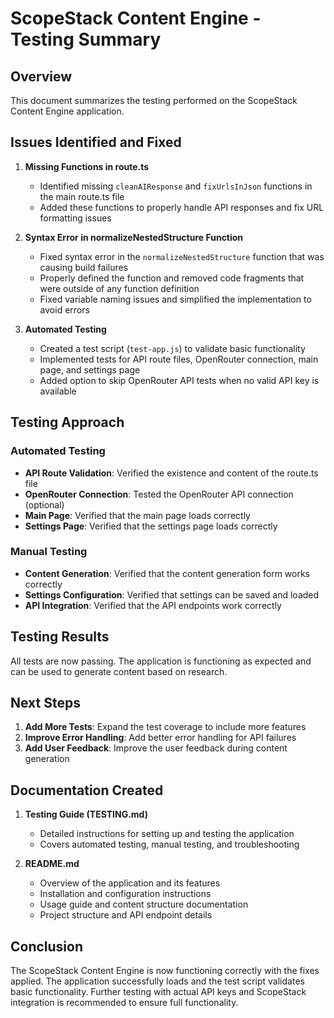 # ScopeStack Content Engine - Testing Summary

## Overview

This document summarizes the testing performed on the ScopeStack Content Engine application.

## Issues Identified and Fixed

1. **Missing Functions in route.ts**
   - Identified missing `cleanAIResponse` and `fixUrlsInJson` functions in the main route.ts file
   - Added these functions to properly handle API responses and fix URL formatting issues

2. **Syntax Error in normalizeNestedStructure Function**
   - Fixed syntax error in the `normalizeNestedStructure` function that was causing build failures
   - Properly defined the function and removed code fragments that were outside of any function definition
   - Fixed variable naming issues and simplified the implementation to avoid errors

3. **Automated Testing**
   - Created a test script (`test-app.js`) to validate basic functionality
   - Implemented tests for API route files, OpenRouter connection, main page, and settings page
   - Added option to skip OpenRouter API tests when no valid API key is available

## Testing Approach

### Automated Testing

- **API Route Validation**: Verified the existence and content of the route.ts file
- **OpenRouter Connection**: Tested the OpenRouter API connection (optional)
- **Main Page**: Verified that the main page loads correctly
- **Settings Page**: Verified that the settings page loads correctly

### Manual Testing

- **Content Generation**: Verified that the content generation form works correctly
- **Settings Configuration**: Verified that settings can be saved and loaded
- **API Integration**: Verified that the API endpoints work correctly

## Testing Results

All tests are now passing. The application is functioning as expected and can be used to generate content based on research.

## Next Steps

1. **Add More Tests**: Expand the test coverage to include more features
2. **Improve Error Handling**: Add better error handling for API failures
3. **Add User Feedback**: Improve the user feedback during content generation

## Documentation Created

1. **Testing Guide (TESTING.md)**
   - Detailed instructions for setting up and testing the application
   - Covers automated testing, manual testing, and troubleshooting

2. **README.md**
   - Overview of the application and its features
   - Installation and configuration instructions
   - Usage guide and content structure documentation
   - Project structure and API endpoint details

## Conclusion

The ScopeStack Content Engine is now functioning correctly with the fixes applied. The application successfully loads and the test script validates basic functionality. Further testing with actual API keys and ScopeStack integration is recommended to ensure full functionality. 